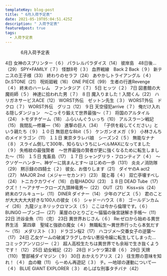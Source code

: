 ```yaml
---
templateKey: blog-post
title: " 6月入荷予定表"
date: 2021-05-19T05:04:51.425Z
description: " 入荷予定表"
featuredpost: true
tags:
  - 入荷予定表
---
```

　　	　  6月入荷予定表
	
4日	女神のスプリンター（６）
	パラレルパラダイス（14）
	彼岸島　48日後…（29）
	SPY×FAMILY（７）
	怪獣8号（３）
	血界戦線　Back 2 Back（９）
	新テニスの王子様（33）
	終わりのセラフ（24）
	あやかしトライアングル（４）
	Dr.STONE（21）
	呪術廻戦（16）
	ONE PIECE（99）
	生者の行進Revenge（４）
	終末のハーレム　ファンタジア（７）
5日	ヒッツ（２）
7日	図書館の大魔術師（５）
	神達に拾われた男（７）
８日	魔入りました！入間くん（22）
	ハリガネサービスACE（12）
	WORST外伝　ゼットン先生（３）
	WORST外伝　ドクロ（７）
	WORST外伝　グリコ（12）
９日	天空侵犯arrive（７）
	俺だけ入れる隠しダンジョン　～こっそり鍛えて世界最強～（７）
	将国のアルタイル（24）
	トモダチゲーム（18）
	ふらいんぐうぃっち（10）
	アルスラーン戦記（15）
	我間乱―修羅―（16）
	進撃の巨人（34）
	「子供を殺してください」という親たち（９）
１０日	無慈悲な8bit（５）
	ケンガンオメガ（９）
	小林さんちのメイドラゴン（11）
１１日	東京タラレバ娘　シーズン2（５）
	無能なナナ（８）
	スライム倒して300年、知らないうちにレベルMAXになってました（９）
	失格紋の最強賢者　～世界最強の賢者が更に強くなるために転生しました～（15）
１５日	鬼畜島（17）
１７日	シャングリラ・フロンティア（４）　～クソゲーハンター、神ゲーに挑まんとす～
	はじめの一歩（131）
	炎炎ノ消防隊（29）
	黙示録の四騎士（２）
	彼女、お借りします（21）
	ダイヤのA act2（27）
	MAJOR 2nd（メジャーセカンド）（23）
	龍と苺（４）
	双亡亭壊すべし（24）
	トニカクカワイイ（16）
	白竜HADOU（23）
１８日	DEAD Tube（17）
	クズ！！～アナザークローズ九頭神竜男～（22）
	OUT（21）
	Kiss×sis（24）
	終末のワルキューレ（11）
	DINER ダイナー（14）
	少年のアビス（５）
	君のことが大大大大大好きな100人の彼女（６）
	シャドーハウス（８）
	ゴールデンカムイ（26）
	九龍ジェネリックロマンス（５）
	ここは今から倫理です。（６）
	BUNGO ―ブンゴ―（27）
	薬屋のひとりごと～猫猫の後宮謎解き手帳～（11）
22日	渋谷金魚（11）（完）
23日	異世界おじさん（６）
	Re:ゼロから始める異世界生活　第四章　聖域と強欲の魔女（４）
	無職転生～異世界行ったら本気だす～（15）
	メダリスト（３）
	ドラゴン桜2（17）
	ハコヅメ～交番女子の逆襲～（17）
24日	乙女ゲームの破滅フラグしかない悪役令嬢に転生してしまった…　コミックアンソロジー（２）
	超人高校生たちは異世界でも余裕で生き抜くようです！（12）
25日	幼女戦記（22）
28日	ドンケツ第2章（６）
29日	天牌（110）
	警部補ダイマジン（９）
30日	おかえりアリス（２）
	往生際の意味を知れ！（４）
	血の轍（11）
	らーめん再遊記（３）
	チ。―地球の運動について―（４）
	BLUE GIANT EXPLORER（３）
	めしばな刑事タチバナ（42）

